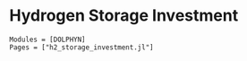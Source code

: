 # Hydrogen Storage Investment
```@autodocs
Modules = [DOLPHYN]
Pages = ["h2_storage_investment.jl"]
```